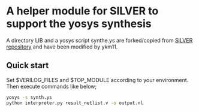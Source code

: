 # A helper module for SILVER to support the yosys synthesis

A directory LIB and a yosys script synthe.ys are forked/copied from [SILVER repository](https://github.com/Chair-for-Security-Engineering/SILVER/tree/master/yosys) and have been modified by ykm11.

## Quick start
Set $VERILOG_FILES and $TOP_MODULE according to your environment. Then execute commands like below;

```bash
yosys -s synth.ys
python interpreter.py result_netlist.v -o output.nl
```
